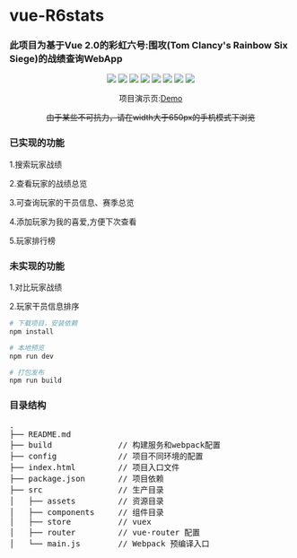 # vue-R6stats

### 此项目为基于Vue 2.0的彩虹六号:围攻(Tom Clancy's Rainbow Six Siege)的战绩查询WebApp
<p align='center'>
<a href='https://salmondaze.github.io/vue-R6stats'><img src='https://img.shields.io/scrutinizer/build/g/filp/whoops.svg'></a>
<a href='https://cn.vuejs.org/'><img src='https://img.shields.io/badge/vue-2.5.2-blue.svg'></a>
<a href='https://router.vuejs.org/'><img src='https://img.shields.io/badge/vue--router-3.0.1-blue.svg'></a>
<a href='https://vuex.vuejs.org/installation.html'><img src='https://img.shields.io/badge/vuex-3.0.1-blue.svg'></a>
<a href='https://www.kancloud.cn/yunye/axios/234845'><img src='https://img.shields.io/badge/axios-0.18.0-blue.svg'></a>
<a href='http://element-cn.eleme.io/#/zh-CN/component/installation'><img src='https://img.shields.io/badge/element--ui-2.4.0-blue.svg'></a>
<a href='https://github.com/marcuswestin/store.js'><img src='https://img.shields.io/badge/store.js-2.0.12-blue.svg'></a>
<a href='https://github.com/vuejs/vue-cli'><img src='https://img.shields.io/badge/vue--cli-2.4.0-blue.svg'></a>
</p>
<p align='center'>项目演示页:<a href='https://salmondaze.github.io/vue-R6stats'>Demo</a></p>
<p align='center'><s>由于某些不可抗力，请在width大于650px的手机模式下浏览</s></p>

### 已实现的功能
<p>1.搜索玩家战绩</p>
<p>2.查看玩家的战绩总览</p>
<p>3.可查询玩家的干员信息、赛季总览</p>
<p>4.添加玩家为我的喜爱,方便下次查看</p>
<p>5.玩家排行榜</p>

### 未实现的功能
<p>1.对比玩家战绩</p>
<p>2.玩家干员信息排序</p>

```bash
# 下载项目，安装依赖
npm install

# 本地预览
npm run dev

# 打包发布
npm run build
```

### 目录结构
<pre>
.
├── README.md           
├── build              // 构建服务和webpack配置
├── config             // 项目不同环境的配置
├── index.html         // 项目入口文件
├── package.json       // 项目依赖
├── src                // 生产目录
│   ├── assets         // 资源目录
│   ├── components     // 组件目录
│   ├── store          // vuex
│   ├── router         // vue-router 配置
│   └── main.js        // Webpack 预编译入口
</pre>
